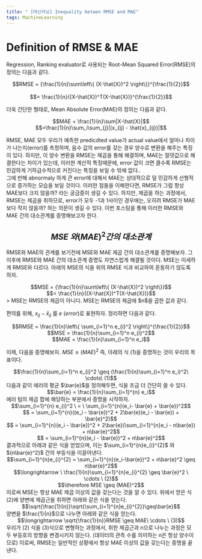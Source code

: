 ```yaml
---
title: " [머신러닝] Inequality betwen RMSE and MAE"
tags: MachineLearning
---
```


# Definition of RMSE & MAE
Regression, Ranking evaluator로 사용되는 Root-Mean Squared Error(RMSE)의 정의는 다음과 같다.
<center>$$RMSE = {\frac{1}{n}\sum\left\{ (X-\hat{X})^2 \right\}}^{\frac{1}{2}}$$</center><br>
<center>$$= \frac{1}{n}{(X-\hat{X})^T(X-\hat{X})}^{\frac{1}{2}}$$</center>

더욱 간단한 형태로, Mean Absolute Error(MAE)의 정의는 다음과 같다.
<center>$$MAE = \frac{1}{n}\sum|X-\hat{X}|$$</center>
<center>$$=\frac{1}{n}\sum_i\sum_{j}|(x_{ij} - \hat{x}_{ij})|$$</center>

RMSE, MAE 모두 우리가 예측한 predicdted value가 actual value에서 얼마나 차이가 나는지(error)를 측정하며, 음수 값의 error를 갖는 경우 양수로 변환을 해주는 특징이 있다. 하지만, 이 양수 변환을 RMSE는 제곱을 통해 해결하며, MAE는 절댓값으로 해결한다는 차이가 있는데, 이러한 계산적 특징때문에, error 값이 크면 클수록 RMSE는 민감하게 기하급수적으로 커진다는 특징을 보일 수 밖에 없다.. <br>
그에 반해 abnormaly 하게 큰 error에 대해서 MAE는 상대적으로 덜 민감하게 선형적으로 증가하는 모습을 보일 것이다. 이러한 점들을 이해한다면, RMSE가 그럼 항상 MAE보다 크지 않을까? 라는 궁금증이 생길 수 있다. 하지만, 제곱을 하는 과정에서, RMSE는 제곱을 취하므로, error가 모두 -1과 1사이인 경우에는, 오히려 RMSE가 MAE보다 작지 않을까? 하는 의문이 생길 수 있다. 이번 포스팅을 통해 이러한 RMSE와 MAE 간의 대소관계를 증명해보고자 한다.

## $$MSE\ 와 (MAE)^2 간의\ 대소관계$$
RMSE와 MAE의 관계를 보기전에 MSE와 MAE 제곱 간의 대소관계를 증명해보자. 그 이후에 RMSE와 MAE 간의 대소관계 증명도 자연스럽게 해결될 것이다.
MSE는 미세하게 RMSE와 다르다. 아래의 MSE의 식을 위의 RMSE 식과 비교하여 혼동하기 않도록 하자.
<center>$$MSE = {\frac{1}{n}\sum\left\{ (X-\hat{X})^2 \right\}}$$</center>
<center>$$= \frac{1}{n}{(X-\hat{X})^T(X-\hat{X})}$$</center>
> MSE는 RMSE의 제곱이 아니다. MSE는 RMSE의 제곱에 $n$을 곱한 값과 같다.

편의를 위해, $x_{ij} - \hat{x}_{ij}$ 를 $e\ (error)$로 표현하자. 정리하면 다음과 같다.

<center>$$RMSE = \frac{1}{n}\left\{ \sum_{i=1}^n e_{i}^2 \right\}^{\frac{1}{2}}$$</center>
<center>$$MSE = \frac{1}{n}\sum_{i=1}^n e_{i}^2$$</center>
<center>$$MAE = \frac{1}{n}\sum_{i=1}^n e_i$$</center>

이제, 다음을 증명해보자. $MSE \geq (MAE)^2$
즉, 아래의 식 (1)을 증명하는 것이 우리의 목표이다.
<center>$$\frac{1}{n}\sum_{i=1}^n e_{i}^2 \geq (\frac{1}{n}\sum_{i=1}^n e_i)^2\  \cdots\   (1)$$</center>
다음과 같이 에러의 평균 $\bar{e}$을 정의해두면, 식을 조금 더 간단히 쓸 수 있다.
<center>$$\bar{e} = \frac{1}{n}\sum_{i=1}^{n} e_i$$</center>
에러 텀의 제곱 합에 해당하는 부분에서 증명을 시작하자.
<center>$$\sum_{i=1}^{n} e_{i}^2 \ = \ \sum_{i=1}^{n}(e_i- \bar{e} + \bar{e})^2$$</center>
<center>$$ = \sum_{i=1}^{n}((e_i - \bar{e})^2 + 2\bar{e}(e_i - \bar{e}) + \bar{e}^2)$$</center>
<center>$$ = \sum_{i=1}^{n}(e_i - \bar{e})^2 + 2\bar{e}(\sum_{i=1}^{n}e_i - n\bar{e}) + n\bar{e}^2$$</center>
<center>$$ = \sum_{i=1}^{n}(e_i - \bar{e})^2 + n\bar{e}^2$$</center>
결과적으로 아래과 같은 식을 얻었으며, 이는 $\sum_{i=1}^{n}e_{i}^{2}$ 와 ${n\bar{e}^2}$ 간의 부등식을 이끌어낸다.
<center>$$\sum_{i=1}^{n}e_{i}^{2} = \sum_{i=1}^{n}(e_i-\bar{e})^2 + n\bar{e}^2 \geq n\bar{e}^2$$</center>
<center>$$\longrightarrow \  \frac{1}{n}\sum_{i=1}^{n}e_{i}^{2} \geq \bar{e}^2 \  \cdots \  (2)$$</center>

<center>$$\therefore MSE \geq (MAE)^2$$</center>
이로써 MSE는 항상 MAE 제곱 이상의 값을 갖는다는 것을 알 수 있다. 위에서 얻은 식 (2)에 양변에 제곱근을 취하면 아래와 같은 식을 얻는다.
<center>$$\sqrt{\frac{1}{n}}\sqrt{\sum_{i=1}^{n}e_{i}^{2}}\geq\bar{e}$$</center>
양변을 $\frac{1}{n}$으로 나누면 아래와 같은 식을 얻는다.
<center>$$\longrightarrow \sqrt{\frac{1}{n}}RMSE \geq MAE\  \cdots \  (3)$$</center>
우리가 (2) 식을 (3)식으로 변형하는 과정에서, 취한 제곱근과 n으로 나누는 과정은 모두 부등호의 방향을 변경시키지 않는다. (데이터의 관측 수를 의미하는 n은 항상 양수이므로)
이로써, RMSE는 일반적인 상황에서 항상 MAE 이상의 값을 갖는다는 증명을 끝낸다.
